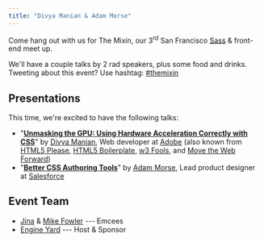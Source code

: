 ```yaml
---
title: "Divya Manian & Adam Morse"
---
```


Come hang out with us for The Mixin, our 3<sup>rd</sup> San Francisco [Sass][]
& front-end meet up.

[sass]: http://sass-lang.com

We'll have a couple talks by 2 rad speakers, plus some food and drinks.
Tweeting about this event? Use hashtag: [#themixin][hashtag]

[hashtag]: https://twitter.com/search?q=#themixin

## Presentations
This time, we're excited to have the following talks:

* "**[Unmasking the GPU: Using Hardware Acceleration Correctly with
  CSS][presentationA]**"
  by [Divya Manian](http://nimbupani.com/), Web developer at
  [Adobe](http://html.adobe.com/) (also known from [HTML5
  Please](http://html5please.com/), [HTML5
  Boilerplate](http://html5boilerplate.com/), [w3 Fools](http://w3fools.com/),
  and [Move the Web Forward](http://movethewebforward.org/))
* "**[Better CSS Authoring Tools][presentationB]**"
  by [Adam Morse](http://mrmrs.cc/), Lead product designer at
  [Salesforce](http://www.salesforce.com/)

[presentationA]: http://nimbu.in/html5devconf-oct/#/step-1
[presentationB]: https://github.com/mrmrs/talk__better-tools-engine-yard

## Event Team
* [Jina](http://jina.me/) & [Mike Fowler](http://mikefowler.me/) --- Emcees
* [Engine Yard](http://engineyard.com/) --- Host & Sponsor
